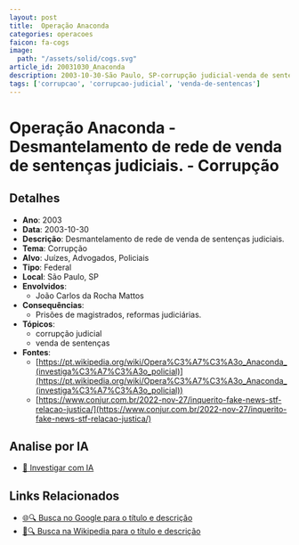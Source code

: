 ```yaml
---
layout: post
title:  Operação Anaconda
categories: operacoes
faicon: fa-cogs
image:
  path: "/assets/solid/cogs.svg"
article_id: 20031030_Anaconda
description: 2003-10-30-São Paulo, SP-corrupção judicial-venda de sentenças
tags: ['corrupcao', 'corrupcao-judicial', 'venda-de-sentencas']
---
```


# Operação Anaconda - Desmantelamento de rede de venda de sentenças judiciais. - Corrupção

## Detalhes
- **Ano**: 2003
- **Data**: 2003-10-30
- **Descrição**: Desmantelamento de rede de venda de sentenças judiciais.
- **Tema**: Corrupção
- **Alvo**: Juízes, Advogados, Policiais
- **Tipo**: Federal
- **Local**: São Paulo, SP
- **Envolvidos**:
  - João Carlos da Rocha Mattos
- **Consequências**:
  - Prisões de magistrados, reformas judiciárias.
- **Tópicos**:
  - corrupção judicial
  - venda de sentenças
- **Fontes**:
  - [https://pt.wikipedia.org/wiki/Opera%C3%A7%C3%A3o_Anaconda_(investiga%C3%A7%C3%A3o_policial)](https://pt.wikipedia.org/wiki/Opera%C3%A7%C3%A3o_Anaconda_(investiga%C3%A7%C3%A3o_policial))
  - [https://www.conjur.com.br/2022-nov-27/inquerito-fake-news-stf-relacao-justica/](https://www.conjur.com.br/2022-nov-27/inquerito-fake-news-stf-relacao-justica/)

## Analise por IA
- [🤖 Investigar com IA](https://www.perplexity.ai/search?q=%22opera%C3%A7%C3%A3o%20policial%20Brasil%22%20Opera%C3%A7%C3%A3o%20Anaconda%20Desmantelamento%20de%20rede%20de%20venda%20de%20senten%C3%A7as%20judiciais.%20S%C3%A3o%20Paulo%2C%20SP%202003-10-30)

## Links Relacionados
- [🌐🔍 Busca no Google para o título e descrição](https://www.google.com/search?q=%22opera%C3%A7%C3%A3o%20policial%20Brasil%22%20Opera%C3%A7%C3%A3o%20Anaconda%20Desmantelamento%20de%20rede%20de%20venda%20de%20senten%C3%A7as%20judiciais.%20S%C3%A3o%20Paulo%2C%20SP%202003-10-30)
- [📖🔍 Busca na Wikipedia para o título e descrição](https://pt.wikipedia.org/w/index.php?search=%22opera%C3%A7%C3%A3o%20policial%20Brasil%22%20Opera%C3%A7%C3%A3o%20Anaconda%20Desmantelamento%20de%20rede%20de%20venda%20de%20senten%C3%A7as%20judiciais.%20S%C3%A3o%20Paulo%2C%20SP%202003-10-30)

